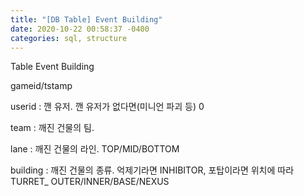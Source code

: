 ```yaml
---
title: "[DB Table] Event Building"
date: 2020-10-22 00:58:37 -0400
categories: sql, structure
---
```


Table Event Building

gameid/tstamp

userid : 깬 유저. 깬 유저가 없다면(미니언 파괴 등) 0

team : 깨진 건물의 팀.

lane : 깨진 건물의 라인. TOP/MID/BOTTOM

building : 깨진 건물의 종류. 억제기라면 INHIBITOR, 포탑이라면 위치에 따라 TURRET_ OUTER/INNER/BASE/NEXUS
